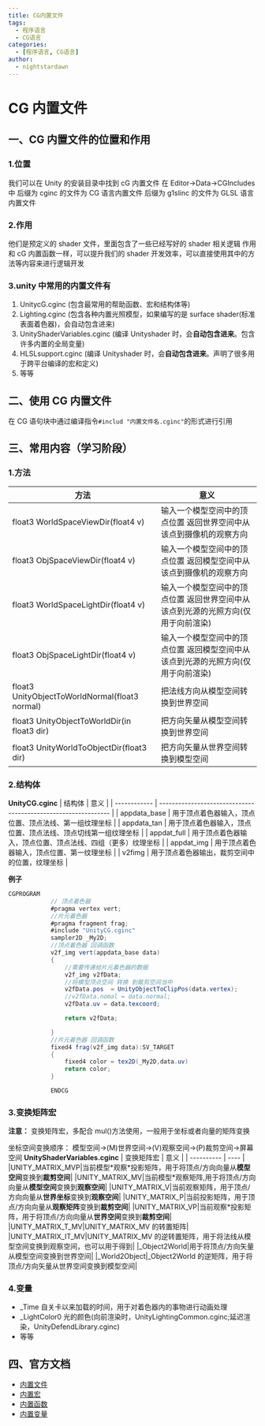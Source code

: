```yaml
---
title: CG内置文件
tags:
  - 程序语言
  - CG语言
categories:
  - [程序语言, CG语言]
author:
  - nightstardawn
---
```


# CG 内置文件

## 一、CG 内置文件的位置和作用

### 1.位置

我们可以在 Unity 的安装目录中找到 cG 内置文件
在 Editor->Data->CGIncludes 中
后缀为 cginc 的文件为 CG 语言内置文件
后缀为 g1slinc 的文件为 GLSL 语言内置文件

### 2.作用

他们是预定义的 shader 文件，里面包含了一些已经写好的 shader 相关逻辑
作用和 cG 内置函数一样，可以提升我们的 shader 开发效率，可以直接使用其中的方法等内容来进行逻辑开发

### 3.unity 中常用的内置文件有

1. UnitycG.cginc (包含最常用的帮助函数、宏和结构体等)
2. Lighting.cginc (包含各种内置光照模型，如果编写的是 surface shader(标准表面着色器)，会自动包含进来)
3. UnityShaderVariables.cginc (编译 Unityshader 时，会**自动包含进来**。包含许多内置的全局变量)
4. HLSLsupport.cginc (编译 Unityshader 时，会**自动包含进来**。声明了很多用于跨平台编译的宏和定义)
5. 等等

## 二、使用 CG 内置文件

在 CG 语句块中通过编译指令`#includ "内置文件名.cginc"`的形式进行引用

## 三、常用内容（学习阶段）

### 1.方法

| 方法                                           | 意义                                                                              |
| ---------------------------------------------- | --------------------------------------------------------------------------------- |
| float3 WorldSpaceViewDir(float4 v)             | 输入一个模型空间中的顶点位置 返回世界空间中从该点到摄像机的观察方向               |
| float3 ObjSpaceViewDir(float4 v)               | 输入一个模型空间中的顶点位置 返回模型空间中从该点到摄像机的观察方向               |
| float3 WorldSpaceLightDir(float4 v)            | 输入一个模型空间中的顶点位置 返回世界空间中从该点到光源的光照方向(仅用于向前渲染) |
| float3 ObjSpaceLightDir(float4 v)              | 输入一个模型空间中的顶点位置 返回模型空间中从该点到光源的光照方向(仅用于向前渲染) |
| float3 UnityObjectToWorldNormal(float3 normal) | 把法线方向从模型空间转换到世界空间                                                |
| float3 UnityObjectToWorldDir(in float3 dir)    | 把方向矢量从模型空间转换到世界空间                                                |
| float3 UnityWorldToObjectDir(float3 dir)       | 把方向矢量从世界空间转换到模型空间                                                |

### 2.结构体

**UnityCG.cginc**
| 结构体 | 意义 |
| ------------ | -------------------------------------------------------------- |
| appdata_base | 用于顶点着色器输入，顶点位置、顶点法线、第一组纹理坐标 |
| appdata_tan | 用于顶点着色器输入，顶点位置、顶点法线、顶点切线第一组纹理坐标 |
| appdat_full | 用于顶点着色器输入，顶点位置、顶点法线、四组（更多）纹理坐标 |
| appdat_img | 用于顶点着色器输入，顶点位置、第一纹理坐标 |
| v2fimg | 用于顶点着色器输出，裁剪空间中的位置，纹理坐标 |

**例子**

```cs
CGPROGRAM
            // 顶点着色器
            #pragma vertex vert;
            //片元着色器
            #pragma fragment frag;
            #include "UnityCG.cginc"
            sampler2D _My2D;
            //顶点着色器 回调函数
            v2f_img vert(appdata_base data)
            {
                //需要传递给片元着色器的数据
                v2f_img v2fData;
                //将模型顶点空间 转换 到裁剪空间当中
                v2fData.pos  = UnityObjectToClipPos(data.vertex);
                //v2fData.nomal = data.normal;
                v2fData.uv = data.texcoord;

                return v2fData;

            }
            //片元着色器 回调函数
            fixed4 frag(v2f_img data):SV_TARGET
            {
                fixed4 color = tex2D(_My2D,data.uv)
                return color;
            }

            ENDCG
```

### 3.变换矩阵宏

**注意：** 变换矩阵宏，多配合 mul()方法使用，一般用于坐标或者向量的矩阵变换

坐标空间变换顺序：
模型空间->(M)世界空间->(V)观察空间->(P)裁剪空间->屏幕空间
**UnityShaderVariables.cginc**
| 变换矩阵宏 | 意义 |
| ---------- | ---- |
|UNITY_MATRIX_MVP|当前模型\*观察\*投影矩阵，用于将顶点/方向向量从**模型空间**变换到**裁剪空间**|
|UNITY_MATRIX_MV|当前模型\*观察矩阵,用于将顶点/方向向量从**模型空间**变换到**观察空间**|
|UNITY_MATRIX_V|当前观察矩阵，用于顶点/方向向量从**世界坐标**变换到**观察空间**|
|UNITY_MATRIX_P|当前投影矩阵，用于顶点/方向向量从**观察矩阵**变换到**裁剪空间**|
|UNITY_MATRIX_VP|当前观察\*投影矩阵，用于将顶点/方向向量从**世界空间**变换到**裁剪空间**|
|UNITY_MATRIX_T_MV|UNITY_MATRIX_MV 的转置矩阵|
|UNITY_MATRIX_IT_MV|UNITY_MATRIX_MV 的逆转置矩阵，用于将法线从模型空间变换到观察空间，也可以用于得到|
|\_Object2World|用于将顶点/方向矢量从模型空间变换到世界空间|
|\_World2Object|\_Object2World 的逆矩阵，用于将顶点/方向矢量从世界空间变换到模型空间|

### 4.变量

- \_Time 自关卡以来加载的时间，用于对着色器内的事物进行动画处理
- \_LightColor0 光的颜色(向前渲染时，UnityLightingCommon.cginc;延迟渲染，UnityDefendLibrary.cginc)
- 等等

## 四、官方文档

- [内置文件](https://docs.unity3d.com/Manual/SL-BuiltinIncludes.html)
- [内置宏](https://docs.unity3d.com/Manual/SL-BuiltinMacros.html)
- [内置函数](https://docs.unity3d.com/Manual/SL-BuiltinFunctions.html)
- [内置变量](https://docs.unity3d.com/Manual/SL-UnityShaderVariables.html)
